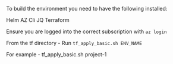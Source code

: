 To build the environment you need to have the following installed:

Helm
AZ Cli
JQ
Terraform

Ensure you are logged into the correct subscription  with `az login`

From the tf directory - Run `tf_apply_basic.sh ENV_NAME`

For example - tf_apply_basic.sh project-1


